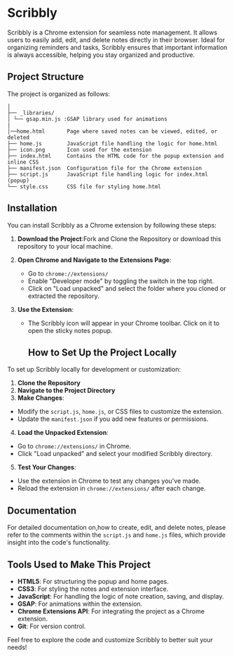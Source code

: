 # Scribbly

Scribbly is a Chrome extension for seamless note management. It allows users to easily add, edit, and delete notes directly in their browser. Ideal for organizing reminders and tasks, Scribbly ensures that important information is always accessible, helping you stay organized and productive.

## Project Structure
The project is organized as follows:
```Scribbly 
│ 
├── _libraries/ 
│ └── gsap.min.js :GSAP library used for animations
|
│──home.html       Page where saved notes can be viewed, edited, or deleted
├── home.js        JavaScript file handling the logic for home.html 
├── icon.png       Icon used for the extension 
├── index.html     Contains the HTML code for the popup extension and inline CSS 
├── manifest.json  Configuration file for the Chrome extension 
├── script.js      JavaScript file handling logic for index.html (popup) 
└── style.css      CSS file for styling home.html
```
## Installation

You can install Scribbly as a Chrome extension by following these steps:

1. **Download the Project**:Fork and Clone the Repository or download this repository to your local machine.

2. **Open Chrome and Navigate to the Extensions Page**:
   - Go to `chrome://extensions/`
   - Enable "Developer mode" by toggling the switch in the top right.
   - Click on "Load unpacked" and select the folder where you cloned or extracted the repository.

3. **Use the Extension**:
   - The Scribbly icon will appear in your Chrome toolbar. Click on it to open the sticky notes popup.

     ## How to Set Up the Project Locally

To set up Scribbly locally for development or customization:

1. **Clone the Repository**
2. **Navigate to the Project Directory**
3. **Make Changes**:
- Modify the `script.js`, `home.js`, or CSS files to customize the extension.
- Update the `manifest.json` if you add new features or permissions.

4. **Load the Unpacked Extension**:
- Go to `chrome://extensions/` in Chrome.
- Click "Load unpacked" and select your modified Scribbly directory.

5. **Test Your Changes**:
- Use the extension in Chrome to test any changes you've made.
- Reload the extension in `chrome://extensions/` after each change.

## Documentation

For detailed documentation on,how to create, edit, and delete notes, please refer to the comments within the `script.js` and `home.js` files, which provide insight into the code's functionality.

## Tools Used to Make This Project

- **HTML5**: For structuring the popup and home pages.
- **CSS3**: For styling the notes and extension interface.
- **JavaScript**: For handling the logic of note creation, saving, and display.
- **GSAP**: For animations within the extension.
- **Chrome Extensions API**: For integrating the project as a Chrome extension.
- **Git**: For version control.

Feel free to explore the code and customize Scribbly to better suit your needs!


  
